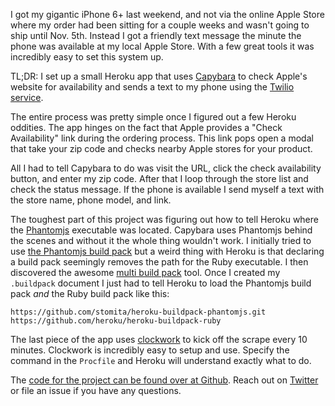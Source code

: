 I got my gigantic iPhone 6+ last weekend, and not via the online Apple Store where my order had been sitting for a couple weeks and wasn't going to ship until Nov. 5th. Instead I got a friendly text message the minute the phone was available at my local Apple Store. With a few great tools it was incredibly easy to set this system up.

TL;DR: I set up a small Heroku app that uses [Capybara](https://github.com/jnicklas/capybara) to check Apple's website for availability and sends a text to my phone using the [Twilio service](https://www.twilio.com).

The entire process was pretty simple once I figured out a few Heroku oddities. The app hinges on the fact that Apple provides a "Check Availability" link during the ordering process. This link pops open a modal that take your zip code and checks nearby Apple stores for your product.

All I had to tell Capybara to do was visit the URL, click the check availability button, and enter my zip code. After that I loop through the store list and check the status message. If the phone is available I send myself a text with the store name, phone model, and link.

The toughest part of this project was figuring out how to tell Heroku where the [Phantomjs](http://phantomjs.org) executable was located. Capybara uses Phantomjs behind the scenes and without it the whole thing wouldn't work. I initially tried to use [the Phantomjs build pack](https://github.com/stomita/heroku-buildpack-phantomjs) but a weird thing with Heroku is that declaring a build pack seemingly removes the path for the Ruby executable. I then discovered the awesome [multi build pack](https://github.com/ddollar/heroku-buildpack-multi) tool. Once I created my `.buildpack` document I just had to tell Heroku to load the Phantomjs build pack *and* the Ruby build pack like this:

`https://github.com/stomita/heroku-buildpack-phantomjs.git  https://github.com/heroku/heroku-buildpack-ruby`

The last piece of the app uses [clockwork](https://github.com/tomykaira/clockwork) to kick off the scrape every 10 minutes. Clockwork is incredibly easy to setup and use. Specify the command in the `Procfile` and Heroku will understand exactly what to do.

The [code for the project can be found over at Github](https://github.com/asimpson/phone-checker). Reach out on [Twitter](https://twitter.com/a_simpson) or file an issue if you have any questions.
